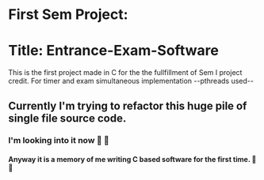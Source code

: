 # First Sem Project:

# Title: Entrance-Exam-Software

This is the first project made in C for the the fullfillment of Sem I project credit.
For timer and exam simultaneous implementation  --pthreads used--



## Currently I'm trying to refactor this huge pile of single file source code.
### I'm looking into it now 🐝 🐝

#### Anyway it is a memory of me writing C based software for the first time. 🐥🐥
